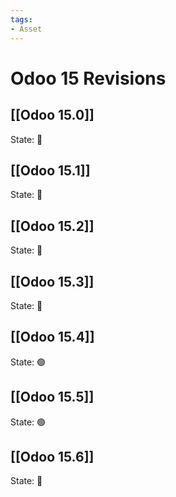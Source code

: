 ```yaml
---
tags:
- Asset
---
```

# Odoo 15 Revisions

## [[Odoo 15.0]]

State: 🔴

## [[Odoo 15.1]]

State: 🔴

## [[Odoo 15.2]]

State: 🔴

## [[Odoo 15.3]]

State: 🔴

## [[Odoo 15.4]]

State: 🟢

## [[Odoo 15.5]]

State: 🟢

## [[Odoo 15.6]]

State: 🔴
